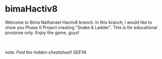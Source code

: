 # bimaHactiv8


Welcome to Bima Nathanael Hactiv8 branch. In this branch, i would like to show you Phase 0 Project creating "Snake & Ladder". This is for educational prurpose only. Enjoy the game, guys!

<br><br>
<i>note: Find the hidden cheatsheet! SEEYA</i>

